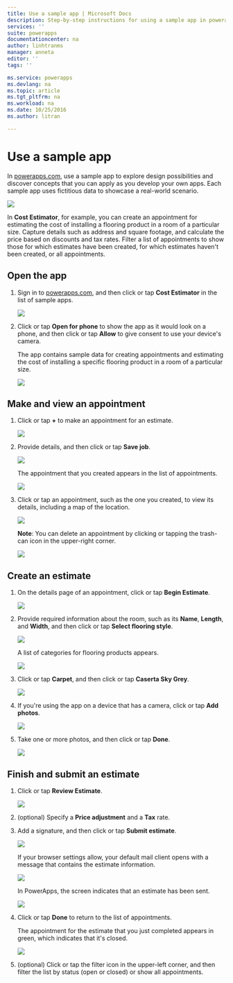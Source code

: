 ```yaml
---
title: Use a sample app | Microsoft Docs
description: Step-by-step instructions for using a sample app in powerapps.com.
services: ''
suite: powerapps
documentationcenter: na
author: linhtranms
manager: anneta
editor: ''
tags: ''

ms.service: powerapps
ms.devlang: na
ms.topic: article
ms.tgt_pltfrm: na
ms.workload: na
ms.date: 10/25/2016
ms.author: litran

---
```

# Use a sample app
In [powerapps.com](http://web.powerapps.com), use a sample app to explore design possibilities and discover concepts that you can apply as you develop your own apps. Each sample app uses fictitious data to showcase a real-world scenario.

![](./media/open-and-run-a-sample-app/portal-home.png)

In **Cost Estimator**, for example, you can create an appointment for estimating the cost of installing a flooring product in a room of a particular size. Capture details such as address and square footage, and calculate the price based on discounts and tax rates. Filter a list of appointments to show those for which estimates have been created, for which estimates haven't been created, or all appointments.

## Open the app
1. Sign in to [powerapps.com](https://web.powerapps.com), and then click or tap **Cost Estimator** in the list of sample apps.
   
    ![](./media/open-and-run-a-sample-app/app-tile.png)
2. Click or tap **Open for phone** to show the app as it would look on a phone, and then click or tap **Allow** to give consent to use your device's camera.
   
    The app contains sample data for creating appointments and estimating the cost of installing a specific flooring product in a room of a particular size.
   
    ![](./media/open-and-run-a-sample-app/cost_estimator_home.png)

## Make and view an appointment
1. Click or tap **+** to make an appointment for an estimate.
   
    ![](./media/open-and-run-a-sample-app/cost_estimator_add.png)
2. Provide details, and then click or tap **Save job**.
   
    ![](./media/open-and-run-a-sample-app/cost_estimator_new.png)
   
    The appointment that you created appears in the list of appointments.
   
    ![](./media/open-and-run-a-sample-app/new_job_added.png)
3. Click or tap an appointment, such as the one you created, to view its details, including a map of the location.
   
    ![](./media/open-and-run-a-sample-app/job_details.png)
   
    **Note**: You can delete an appointment by clicking or tapping the trash-can icon in the upper-right corner.
   
    ![](./media/open-and-run-a-sample-app/job_delete.png)

## Create an estimate
1. On the details page of an appointment, click or tap **Begin Estimate**.
   
    ![](./media/open-and-run-a-sample-app/begin_estimate.png)
2. Provide required information about the room, such as its **Name**, **Length**, and **Width**, and then click or tap **Select flooring style**.
   
    ![](./media/open-and-run-a-sample-app/dimensions.png)
   
    A list of categories for flooring products appears.
   
    ![](./media/open-and-run-a-sample-app/select_flooring_type.png)
3. Click or tap **Carpet**, and then click or tap **Caserta Sky Grey**.
   
    ![](./media/open-and-run-a-sample-app/carpet.png)
4. If you're using the app on a device that has a camera, click or tap **Add photos**.
   
    ![](./media/open-and-run-a-sample-app/add_photos.png)
5. Take one or more photos, and then click or tap **Done**.
   
    ![](./media/open-and-run-a-sample-app/take_photos.png)

## Finish and submit an estimate
1. Click or tap **Review Estimate**.
   
    ![](./media/open-and-run-a-sample-app/review_estimate.png)
2. (optional) Specify a **Price adjustment** and a **Tax** rate.
3. Add a signature, and then click or tap **Submit estimate**.
   
    ![](./media/open-and-run-a-sample-app/submit_estimate.png)
   
    If your browser settings allow, your default mail client opens with a message that contains the estimate information.
   
    ![](./media/open-and-run-a-sample-app/email.png)
   
    In PowerApps, the screen indicates that an estimate has been sent.
   
    ![](./media/open-and-run-a-sample-app/done.png)
4. Click or tap **Done** to return to the list of appointments.
   
    The appointment for the estimate that you just completed appears in green, which indicates that it's closed.
   
    ![](./media/open-and-run-a-sample-app/estimate_done.png)
5. (optional) Click or tap the filter icon in the upper-left corner, and then filter the list by status (open or closed) or show all appointments.

